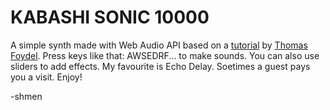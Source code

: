 # KABASHI SONIC 10000

A simple synth made with Web Audio API based on a [tutorial](https://www.youtube.com/playlist?list=PLQ1Pnjr9zvi4x9sofuSjF6fcjjRT222In) by [Thomas Foydel](https://github.com/thomasfoydel). Press keys like that: AWSEDRF... to make sounds. You can also use sliders to add effects. My favourite is Echo Delay. Soetimes a guest pays you a visit. Enjoy!

-shmen
